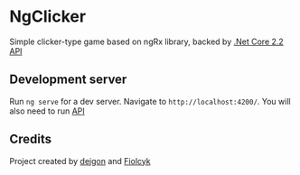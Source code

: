 # NgClicker

Simple clicker-type game based on ngRx library, backed by [.Net Core 2.2 API](https://github.com/dejgon/ng-clicker-server)

## Development server

Run `ng serve` for a dev server. Navigate to `http://localhost:4200/`. You will also need to run [API](https://github.com/dejgon/ng-clicker-server)

## Credits

Project created by [dejgon](https://github.com/dejgon) and [Fiolcyk](https://github.com/Fiolcyk)
